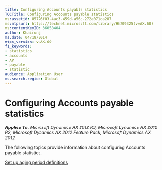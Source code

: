 ```yaml
---
title: Configuring Accounts payable statistics
TOCTitle: Configuring Accounts payable statistics
ms:assetid: 85776f03-4ac3-459d-a56c-272a071ca287
ms:mtpsurl: https://technet.microsoft.com/library/Hh209325(v=AX.60)
ms:contentKeyID: 36058404
author: Khairunj
ms.date: 04/18/2014
mtps_version: v=AX.60
f1_keywords:
- statistics
- accounts
- AP
- payable
- statistic
audience: Application User
ms.search.region: Global
---
```


# Configuring Accounts payable statistics 


_**Applies To:** Microsoft Dynamics AX 2012 R3, Microsoft Dynamics AX 2012 R2, Microsoft Dynamics AX 2012 Feature Pack, Microsoft Dynamics AX 2012_

The following topics provide information about configuring Accounts payable statistics.

[Set up aging period definitions](set-up-aging-period-definitions.md)

  


